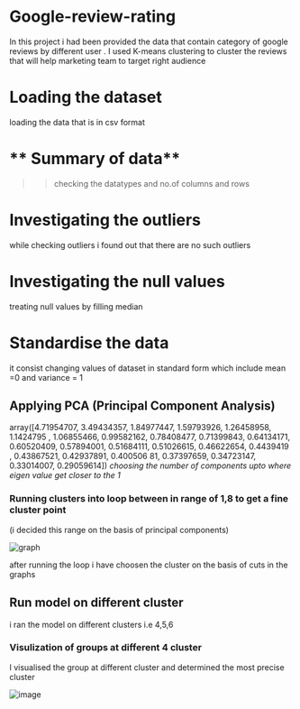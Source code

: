 # Google-review-rating
In this project i had been provided the data that contain category of google reviews  by different user . I used K-means clustering to cluster the reviews that will help marketing team to target right audience 

# Loading the dataset
loading the data that is in csv format 

# ** Summary of data**
>> checking the datatypes and no.of columns and rows  

# Investigating the outliers 
while checking outliers i found out that there are no such outliers

# Investigating the null values 
treating null values by filling median

# Standardise the data 
it consist changing values of dataset in standard form which include mean =0 and variance = 1

## Applying PCA (Principal Component Analysis)
array([4.71954707, 3.49434357, 1.84977447, 1.59793926, 1.26458958,
       1.1424795 , 1.06855466, 0.99582162, 0.78408477, 0.71399843,
       0.64134171, 0.60520409, 0.57894001, 0.51684111, 0.51026615,
       0.46622654, 0.4439419 , 0.43867521, 0.42937891, 0.400506
       81,
       0.37397659, 0.34723147, 0.33014007, 0.29059614])
       _choosing the number of components upto where eigen value get closer to the 1_
       
       


### Running clusters into loop between in range of 1,8 to get a fine cluster point
 (i decided this range on the basis of principal components)


![graph](https://user-images.githubusercontent.com/87512268/135421528-b3aba5aa-10c6-4b03-ab06-82d9741e3361.png)


after running the loop i have choosen the cluster on the basis of cuts in the graphs 


## Run model on different cluster 
i ran the model on different clusters i.e 4,5,6

### Visulization of groups at different 4 cluster

I visualised the group at different cluster and determined the most precise cluster 




![image](https://user-images.githubusercontent.com/87512268/135413331-5e7dd00b-c58c-43bd-81c7-b2ec12731de0.png)


       
